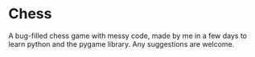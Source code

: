 # Chess
A bug-filled chess game with messy code, made by me in a few days to learn python and the pygame library. Any suggestions are welcome.
